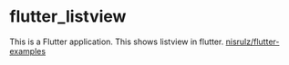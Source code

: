 # flutter_listview

This is a Flutter application.
This shows listview in flutter.
[nisrulz/flutter-examples](https://github.com/nisrulz/flutter-examples/tree/master/using_listview)
